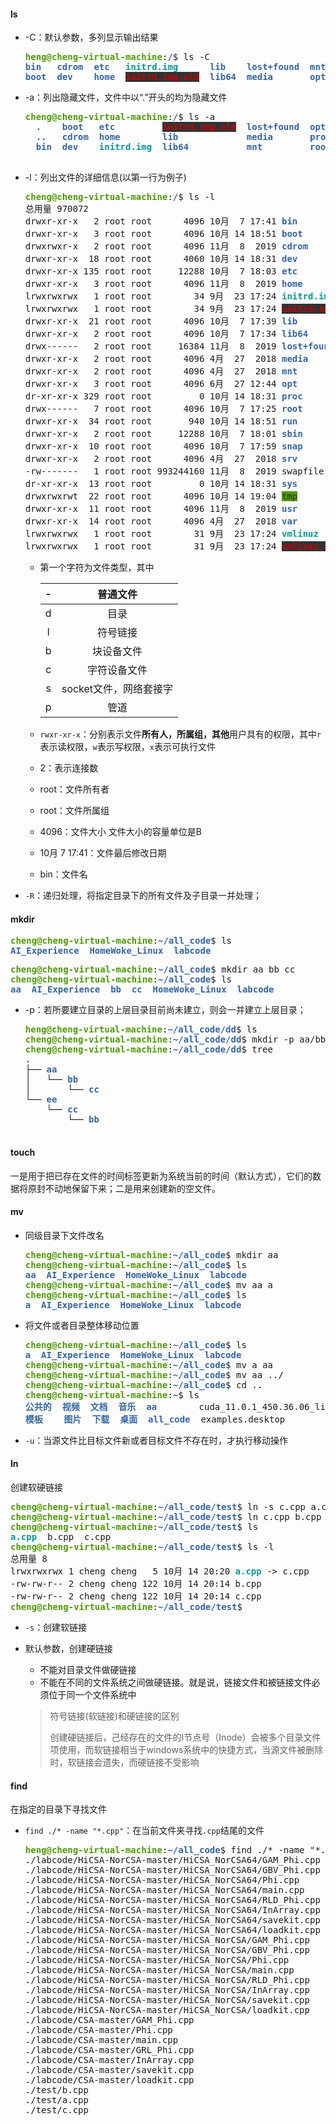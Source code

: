 #### ls

- -C：默认参数，多列显示输出结果

  <pre><font color="#4E9A06"><b>heng@cheng-virtual-machine</b></font>:<font color="#3465A4"><b>/</b></font>$ ls -C
  <font color="#3465A4"><b>bin</b></font>   <font color="#3465A4"><b>cdrom</b></font>  <font color="#3465A4"><b>etc</b></font>   <font color="#06989A"><b>initrd.img</b></font>      <font color="#3465A4"><b>lib</b></font>    <font color="#3465A4"><b>lost+found</b></font>  <font color="#3465A4"><b>mnt</b></font>  <font color="#3465A4"><b>proc</b></font>  <font color="#3465A4"><b>run</b></font>   <font color="#3465A4"><b>snap</b></font>  swapfile  <span style="background-color:#4E9A06"><font color="#2E3436">tmp</font></span>  <font color="#3465A4"><b>var</b></font>      <span style="background-color:#2E3436"><font color="#CC0000"><b>vmlinuz.old</b></font></span>
  <font color="#3465A4"><b>boot</b></font>  <font color="#3465A4"><b>dev</b></font>    <font color="#3465A4"><b>home</b></font>  <span style="background-color:#2E3436"><font color="#CC0000"><b>initrd.img.old</b></font></span>  <font color="#3465A4"><b>lib64</b></font>  <font color="#3465A4"><b>media</b></font>       <font color="#3465A4"><b>opt</b></font>  <font color="#3465A4"><b>root</b></font>  <font color="#3465A4"><b>sbin</b></font>  <font color="#3465A4"><b>srv</b></font>   <font color="#3465A4"><b>sys</b></font>       <font color="#3465A4"><b>usr</b></font>  <font color="#06989A"><b>vmlinuz</b></font>
  </pre>

- -a：列出隐藏文件，文件中以“.”开头的均为隐藏文件
  
  <pre><font color="#4E9A06"><b>cheng@cheng-virtual-machine</b></font>:<font color="#3465A4"><b>/</b></font>$ ls -a
    <font color="#3465A4"><b>.</b></font>    <font color="#3465A4"><b>boot</b></font>   <font color="#3465A4"><b>etc</b></font>         <span style="background-color:#2E3436"><font color="#CC0000"><b>initrd.img.old</b></font></span>  <font color="#3465A4"><b>lost+found</b></font>  <font color="#3465A4"><b>opt</b></font>   <font color="#3465A4"><b>run</b></font>   <font color="#3465A4"><b>srv</b></font>       <span style="background-color:#4E9A06"><font color="#2E3436">tmp</font></span>  <font color="#06989A"><b>vmlinuz</b></font>
    <font color="#3465A4"><b>..</b></font>   <font color="#3465A4"><b>cdrom</b></font>  <font color="#3465A4"><b>home</b></font>        <font color="#3465A4"><b>lib</b></font>             <font color="#3465A4"><b>media</b></font>       <font color="#3465A4"><b>proc</b></font>  <font color="#3465A4"><b>sbin</b></font>  swapfile  <font color="#3465A4"><b>usr</b></font>  <span style="background-color:#2E3436"><font color="#CC0000"><b>vmlinuz.old</b></font></span>
    <font color="#3465A4"><b>bin</b></font>  <font color="#3465A4"><b>dev</b></font>    <font color="#06989A"><b>initrd.img</b></font>  <font color="#3465A4"><b>lib64</b></font>           <font color="#3465A4"><b>mnt</b></font>         <font color="#3465A4"><b>root</b></font>  <font color="#3465A4"><b>snap</b></font>  <font color="#3465A4"><b>sys</b></font>       <font color="#3465A4"><b>var</b></font>
    </pre>

- -l：列出文件的详细信息(以第一行为例子)
  
  <pre><font color="#4E9A06"><b>cheng@cheng-virtual-machine</b></font>:<font color="#3465A4"><b>/</b></font>$ ls -l
  总用量 970072
  drwxr-xr-x   2 root root      4096 10月  7 17:41 <font color="#3465A4"><b>bin</b></font>
  drwxr-xr-x   3 root root      4096 10月 14 18:51 <font color="#3465A4"><b>boot</b></font>
  drwxrwxr-x   2 root root      4096 11月  8  2019 <font color="#3465A4"><b>cdrom</b></font>
  drwxr-xr-x  18 root root      4060 10月 14 18:31 <font color="#3465A4"><b>dev</b></font>
  drwxr-xr-x 135 root root     12288 10月  7 18:03 <font color="#3465A4"><b>etc</b></font>
  drwxr-xr-x   3 root root      4096 11月  8  2019 <font color="#3465A4"><b>home</b></font>
  lrwxrwxrwx   1 root root        34 9月  23 17:24 <font color="#06989A"><b>initrd.img</b></font> -&gt; boot/initrd.img-4.15.0-119-generic
  lrwxrwxrwx   1 root root        34 9月  23 17:24 <span style="background-color:#2E3436"><font color="#CC0000"><b>initrd.img.old</b></font></span> -&gt; <span style="background-color:#2E3436"><font color="#CC0000"><b>boot/initrd.img-4.15.0-118-generic</b></font></span>
  drwxr-xr-x  21 root root      4096 10月  7 17:39 <font color="#3465A4"><b>lib</b></font>
  drwxr-xr-x   2 root root      4096 10月  7 17:34 <font color="#3465A4"><b>lib64</b></font>
  drwx------   2 root root     16384 11月  8  2019 <font color="#3465A4"><b>lost+found</b></font>
  drwxr-xr-x   2 root root      4096 4月  27  2018 <font color="#3465A4"><b>media</b></font>
  drwxr-xr-x   2 root root      4096 4月  27  2018 <font color="#3465A4"><b>mnt</b></font>
  drwxr-xr-x   3 root root      4096 6月  27 12:44 <font color="#3465A4"><b>opt</b></font>
  dr-xr-xr-x 329 root root         0 10月 14 18:31 <font color="#3465A4"><b>proc</b></font>
  drwx------   7 root root      4096 10月  7 17:25 <font color="#3465A4"><b>root</b></font>
  drwxr-xr-x  34 root root       940 10月 14 18:51 <font color="#3465A4"><b>run</b></font>
  drwxr-xr-x   2 root root     12288 10月  7 18:01 <font color="#3465A4"><b>sbin</b></font>
  drwxr-xr-x  10 root root      4096 10月  7 17:59 <font color="#3465A4"><b>snap</b></font>
  drwxr-xr-x   2 root root      4096 4月  27  2018 <font color="#3465A4"><b>srv</b></font>
  -rw-------   1 root root 993244160 11月  8  2019 swapfile
  dr-xr-xr-x  13 root root         0 10月 14 18:31 <font color="#3465A4"><b>sys</b></font>
  drwxrwxrwt  22 root root      4096 10月 14 19:04 <span style="background-color:#4E9A06"><font color="#2E3436">tmp</font></span>
  drwxr-xr-x  11 root root      4096 11月  8  2019 <font color="#3465A4"><b>usr</b></font>
  drwxr-xr-x  14 root root      4096 4月  27  2018 <font color="#3465A4"><b>var</b></font>
  lrwxrwxrwx   1 root root        31 9月  23 17:24 <font color="#06989A"><b>vmlinuz</b></font> -&gt; boot/vmlinuz-4.15.0-119-generic
  lrwxrwxrwx   1 root root        31 9月  23 17:24 <span style="background-color:#2E3436"><font color="#CC0000"><b>vmlinuz.old</b></font></span> -&gt; <span style="background-color:#2E3436"><font color="#CC0000"><b>boot/vmlinuz-4.15.0-118-generic</b></font></span>
  </pre>
  - 第一个字符为文件类型，其中
    
    |  -   |        普通文件        |
    | :--: | :--------------------: |
    |  d   |          目录          |
    |  l   |        符号链接        |
    |  b   |       块设备文件       |
    |  c   |      字符设备文件      |
    |  s   | socket文件，网络套接字 |
    |  p   |          管道          |
    
  - `rwxr-xr-x`：分别表示文件**所有人，所属组，其他**用户具有的权限，其中`r`表示读权限，`w`表示写权限，`x`表示可执行文件
  
  - 2：表示连接数
  
  - root：文件所有者
  
  - root：文件所属组
  
  - 4096：文件大小 文件大小的容量单位是B
  
  - 10月  7 17:41：文件最后修改日期
  
  - bin：文件名
  
- `-R`：递归处理，将指定目录下的所有文件及子目录一并处理；

#### mkdir

<pre><font color="#4E9A06"><b>cheng@cheng-virtual-machine</b></font>:<font color="#3465A4"><b>~/all_code</b></font>$ ls
<font color="#3465A4"><b>AI_Experience</b></font>  <font color="#3465A4"><b>HomeWoke_Linux</b></font>  <font color="#3465A4"><b>labcode</b></font>
</pre>
<pre><font color="#4E9A06"><b>cheng@cheng-virtual-machine</b></font>:<font color="#3465A4"><b>~/all_code</b></font>$ mkdir aa bb cc
<font color="#4E9A06"><b>cheng@cheng-virtual-machine</b></font>:<font color="#3465A4"><b>~/all_code</b></font>$ ls
<font color="#3465A4"><b>aa</b></font>  <font color="#3465A4"><b>AI_Experience</b></font>  <font color="#3465A4"><b>bb</b></font>  <font color="#3465A4"><b>cc</b></font>  <font color="#3465A4"><b>HomeWoke_Linux</b></font>  <font color="#3465A4"><b>labcode</b></font>
</pre>

- -p：若所要建立目录的上层目录目前尚未建立，则会一并建立上层目录；

  <pre><font color="#4E9A06"><b>heng@cheng-virtual-machine</b></font>:<font color="#3465A4"><b>~/all_code/dd</b></font>$ ls
  <font color="#4E9A06"><b>cheng@cheng-virtual-machine</b></font>:<font color="#3465A4"><b>~/all_code/dd</b></font>$ mkdir -p aa/bb/cc ee/cc/bb
  <font color="#4E9A06"><b>cheng@cheng-virtual-machine</b></font>:<font color="#3465A4"><b>~/all_code/dd</b></font>$ tree
  <font color="#3465A4"><b>.</b></font>
  ├── <font color="#3465A4"><b>aa</b></font>
  │   └── <font color="#3465A4"><b>bb</b></font>
  │       └── <font color="#3465A4"><b>cc</b></font>
  └── <font color="#3465A4"><b>ee</b></font>
      └── <font color="#3465A4"><b>cc</b></font>
          └── <font color="#3465A4"><b>bb</b></font>

#### touch

一是用于把已存在文件的时间标签更新为系统当前的时间（默认方式），它们的数据将原封不动地保留下来；二是用来创建新的空文件。

#### mv

- 同级目录下文件改名

  <pre><font color="#4E9A06"><b>cheng@cheng-virtual-machine</b></font>:<font color="#3465A4"><b>~/all_code</b></font>$ mkdir aa
  <font color="#4E9A06"><b>cheng@cheng-virtual-machine</b></font>:<font color="#3465A4"><b>~/all_code</b></font>$ ls
  <font color="#3465A4"><b>aa</b></font>  <font color="#3465A4"><b>AI_Experience</b></font>  <font color="#3465A4"><b>HomeWoke_Linux</b></font>  <font color="#3465A4"><b>labcode</b></font>
  <font color="#4E9A06"><b>cheng@cheng-virtual-machine</b></font>:<font color="#3465A4"><b>~/all_code</b></font>$ mv aa a
  <font color="#4E9A06"><b>cheng@cheng-virtual-machine</b></font>:<font color="#3465A4"><b>~/all_code</b></font>$ ls
  <font color="#3465A4"><b>a</b></font>  <font color="#3465A4"><b>AI_Experience</b></font>  <font color="#3465A4"><b>HomeWoke_Linux</b></font>  <font color="#3465A4"><b>labcode</b></font>
  </pre>

- 将文件或者目录整体移动位置

  <pre><font color="#4E9A06"><b>cheng@cheng-virtual-machine</b></font>:<font color="#3465A4"><b>~/all_code</b></font>$ ls
  <font color="#3465A4"><b>a</b></font>  <font color="#3465A4"><b>AI_Experience</b></font>  <font color="#3465A4"><b>HomeWoke_Linux</b></font>  <font color="#3465A4"><b>labcode</b></font>
  <font color="#4E9A06"><b>cheng@cheng-virtual-machine</b></font>:<font color="#3465A4"><b>~/all_code</b></font>$ mv a aa
  <font color="#4E9A06"><b>cheng@cheng-virtual-machine</b></font>:<font color="#3465A4"><b>~/all_code</b></font>$ mv aa ../
  <font color="#4E9A06"><b>cheng@cheng-virtual-machine</b></font>:<font color="#3465A4"><b>~/all_code</b></font>$ cd ..
  <font color="#4E9A06"><b>cheng@cheng-virtual-machine</b></font>:<font color="#3465A4"><b>~</b></font>$ ls
  <font color="#3465A4"><b>公共的</b></font>  <font color="#3465A4"><b>视频</b></font>  <font color="#3465A4"><b>文档</b></font>  <font color="#3465A4"><b>音乐</b></font>  <font color="#3465A4"><b>aa</b></font>        cuda_11.0.1_450.36.06_linux.run  <font color="#3465A4"><b>Software</b></font>
  <font color="#3465A4"><b>模板</b></font>    <font color="#3465A4"><b>图片</b></font>  <font color="#3465A4"><b>下载</b></font>  <font color="#3465A4"><b>桌面</b></font>  <font color="#3465A4"><b>all_code</b></font>  examples.desktop                 <font color="#3465A4"><b>Study_Linux</b></font>
  </pre>

- `-u`：当源文件比目标文件新或者目标文件不存在时，才执行移动操作

#### ln

创建软硬链接

<pre><font color="#4E9A06"><b>cheng@cheng-virtual-machine</b></font>:<font color="#3465A4"><b>~/all_code/test</b></font>$ ln -s c.cpp a.cpp
<font color="#4E9A06"><b>cheng@cheng-virtual-machine</b></font>:<font color="#3465A4"><b>~/all_code/test</b></font>$ ln c.cpp b.cpp
<font color="#4E9A06"><b>cheng@cheng-virtual-machine</b></font>:<font color="#3465A4"><b>~/all_code/test</b></font>$ ls
<font color="#06989A"><b>a.cpp</b></font>  b.cpp  c.cpp
<font color="#4E9A06"><b>cheng@cheng-virtual-machine</b></font>:<font color="#3465A4"><b>~/all_code/test</b></font>$ ls -l
总用量 8
lrwxrwxrwx 1 cheng cheng   5 10月 14 20:20 <font color="#06989A"><b>a.cpp</b></font> -&gt; c.cpp
-rw-rw-r-- 2 cheng cheng 122 10月 14 20:14 b.cpp
-rw-rw-r-- 2 cheng cheng 122 10月 14 20:14 c.cpp
<font color="#4E9A06"><b>cheng@cheng-virtual-machine</b></font>:<font color="#3465A4"><b>~/all_code/test</b></font>$ 
</pre>

- `-s`：创建软链接

- 默认参数，创建硬链接

  - 不能对目录文件做硬链接
  - 不能在不同的文件系统之间做硬链接。就是说，链接文件和被链接文件必须位于同一个文件系统中

  > 符号链接(软链接)和硬链接的区别
  >
  > ​    创建硬链接后，己经存在的文件的I节点号（Inode）会被多个目录文件项使用，而软链接相当于windows系统中的快捷方式，当源文件被删除时，软链接会遗失，而硬链接不受影响

#### find

在指定的目录下寻找文件

- `find ./* -name "*.cpp"`：在当前文件夹寻找`.cpp`结尾的文件

  <pre><font color="#4E9A06"><b>heng@cheng-virtual-machine</b></font>:<font color="#3465A4"><b>~/all_code</b></font>$ find ./* -name &quot;*.cpp&quot;
  ./labcode/HiCSA-NorCSA-master/HiCSA_NorCSA64/GAM_Phi.cpp
  ./labcode/HiCSA-NorCSA-master/HiCSA_NorCSA64/GBV_Phi.cpp
  ./labcode/HiCSA-NorCSA-master/HiCSA_NorCSA64/Phi.cpp
  ./labcode/HiCSA-NorCSA-master/HiCSA_NorCSA64/main.cpp
  ./labcode/HiCSA-NorCSA-master/HiCSA_NorCSA64/RLD_Phi.cpp
  ./labcode/HiCSA-NorCSA-master/HiCSA_NorCSA64/InArray.cpp
  ./labcode/HiCSA-NorCSA-master/HiCSA_NorCSA64/savekit.cpp
  ./labcode/HiCSA-NorCSA-master/HiCSA_NorCSA64/loadkit.cpp
  ./labcode/HiCSA-NorCSA-master/HiCSA_NorCSA/GAM_Phi.cpp
  ./labcode/HiCSA-NorCSA-master/HiCSA_NorCSA/GBV_Phi.cpp
  ./labcode/HiCSA-NorCSA-master/HiCSA_NorCSA/Phi.cpp
  ./labcode/HiCSA-NorCSA-master/HiCSA_NorCSA/main.cpp
  ./labcode/HiCSA-NorCSA-master/HiCSA_NorCSA/RLD_Phi.cpp
  ./labcode/HiCSA-NorCSA-master/HiCSA_NorCSA/InArray.cpp
  ./labcode/HiCSA-NorCSA-master/HiCSA_NorCSA/savekit.cpp
  ./labcode/HiCSA-NorCSA-master/HiCSA_NorCSA/loadkit.cpp
  ./labcode/CSA-master/GAM_Phi.cpp
  ./labcode/CSA-master/Phi.cpp
  ./labcode/CSA-master/main.cpp
  ./labcode/CSA-master/GRL_Phi.cpp
  ./labcode/CSA-master/InArray.cpp
  ./labcode/CSA-master/savekit.cpp
  ./labcode/CSA-master/loadkit.cpp
  ./test/b.cpp
  ./test/a.cpp
  ./test/c.cpp
  </pre>